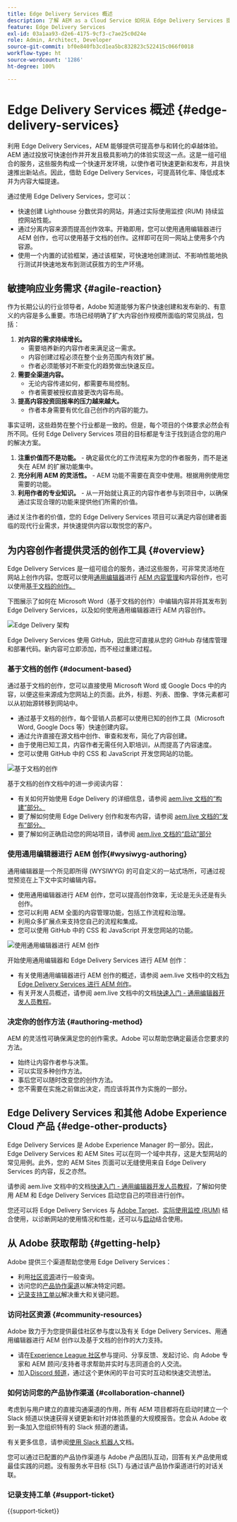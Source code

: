 ```yaml
---
title: Edge Delivery Services 概述
description: 了解 AEM as a Cloud Service 如何从 Edge Delivery Services 提供的性能和优异 Lighthouse 分数中获益。
feature: Edge Delivery Services
exl-id: 03a1aa93-d2e6-4175-9cf3-c7ae25c0d24e
role: Admin, Architect, Developer
source-git-commit: bf0e840fb3cd1ea5bc832823c522415c066f0018
workflow-type: ht
source-wordcount: '1286'
ht-degree: 100%

---
```



# Edge Delivery Services 概述 {#edge-delivery-services}

利用 Edge Delivery Services，AEM 能够提供可提高参与和转化的卓越体验。AEM 通过投放可快速创作并开发且极具影响力的体验实现这一点。这是一组可组合的服务，这些服务构成一个快速开发环境，以使作者可快速更新和发布，并且快速推出新站点。因此，借助 Edge Delivery Services，可提高转化率、降低成本并为内容大幅提速。

通过使用 Edge Delivery Services，您可以：

* 快速创建 Lighthouse 分数优异的网站，并通过实际使用监控 (RUM) 持续监控网站性能。
* 通过分离内容来源而提高创作效率。开箱即用，您可以使用通用编辑器进行 AEM 创作，也可以使用基于文档的创作。这样即可在同一网站上使用多个内容源。
* 使用一个内置的试验框架，通过该框架，可快速地创建测试、不影响性能地执行测试并快速地发布到测试获胜方的生产环境。

## 敏捷响应业务需求 {#agile-reaction}

作为长期公认的行业领导者，Adobe 知道能够为客户快速创建和发布新的、有意义的内容是多么重要。市场已经明确了扩大内容创作规模所面临的常见挑战，包括：

1. **对内容的需求持续增长。**
   * 需要培养新的内容作者来满足这一需求。
   * 内容创建过程必须在整个业务范围内有效扩展。
   * 作者必须能够对不断变化的趋势做出快速反应。
1. **需要全渠道内容。**
   * 无论内容传递如何，都需要布局控制。
   * 作者需要被授权直接更改内容布局。
1. **提高内容投资回报率的压力越来越大。**
   * 作者本身需要有优化自己创作的内容的能力。

事实证明，这些趋势在整个行业都是一致的。但是，每个项目的个体要求必然会有所不同。任何 Edge Delivery Services 项目的目标都是专注于找到适合您的用户的解决方案。

1. **注重价值而不是功能。** - 确定最优化的工作流程来为您的作者服务，而不是迷失在 AEM 的扩展功能集中。
1. **充分利用 AEM 的灵活性。** - AEM 功能不需要在真空中使用。根据用例使用您需要的功能。
1. **利用作者的专业知识。** - 从一开始就让真正的内容作者参与到项目中，以确保通过实现合理的功能来提供他们所需的价值。

通过关注作者的价值，您的 Edge Delivery Services 项目可以满足内容创建者面临的现代行业需求，并快速提供内容以取悦您的客户。

## 为内容创作者提供灵活的创作工具 {#overview}

Edge Delivery Services 是一组可组合的服务，通过这些服务，可非常灵活地在网站上创作内容。您既可以使用[通用编辑器](/help/sites-cloud/authoring/universal-editor/authoring.md)进行 [AEM 内容管理](/help/sites-cloud/authoring/author-publish.md)和内容创作，也可以使用[基于文档的创作。](https://www.aem.live/docs/authoring)

下图展示了如何在 Microsoft Word（基于文档的创作）中编辑内容并将其发布到 Edge Delivery Services，以及如何使用通用编辑器进行 AEM 内容创作。

![Edge Delivery 架构](assets/AEM-with-EDS-publishing-simple2.png)

Edge Delivery Services 使用 GitHub，因此您可直接从您的 GitHub 存储库管理和部署代码。新内容可立即添加，而不经过重建过程。

### 基于文档的创作 {#document-based}

通过基于文档的创作，您可以直接使用 Microsoft Word 或 Google Docs 中的内容，以便这些来源成为您网站上的页面。此外，标题、列表、图像、字体元素都可以从初始源转移到网站中。

* 通过基于文档的创作，每个营销人员都可以使用已知的创作工具（Microsoft Word, Google Docs 等）快速创建内容。
* 通过允许直接在源文档中创作、审查和发布，简化了内容创建。
* 由于使用已知工具，内容作者无需任何入职培训，从而提高了内容速度。
* 您可以使用 GitHub 中的 CSS 和 JavaScript 开发您网站的功能。

![基于文档的创作](assets/document-based-authoring.png)

基于文档的创作文档中的进一步阅读内容：

* 有关如何开始使用 Edge Delivery 的详细信息，请参阅 [aem.live 文档的“构建”部分。](https://www.aem.live/docs/#build)
* 要了解如何使用 Edge Delivery 创作和发布内容，请参阅 [aem.live 文档的“发布”部分。](https://www.aem.live/docs/authoring)
* 要了解如何正确启动您的网站项目，请参阅 [aem.live 文档的“启动”部分](https://www.aem.live/docs/#launch)

### 使用通用编辑器进行 AEM 创作{#wysiwyg-authoring}

通用编辑器是一个所见即所得 (WYSIWYG) 的可自定义的一站式场所，可通过视觉预览在上下文中实时编辑内容。

* 使用通用编辑器进行 AEM 创作，您可以提高创作效率，无论是无头还是有头创作。
* 您可以利用 AEM 全面的内容管理功能，包括工作流程和治理。
* 利用众多扩展点来支持您自己的流程和集成。
* 您可以使用 GitHub 中的 CSS 和 JavaScript 开发您网站的功能。

![使用通用编辑器进行 AEM 创作](assets/wysiwyg-authoring.png)

开始使用通用编辑器和 Edge Delivery Services 进行 AEM 创作：

* 有关使用通用编辑器进行 AEM 创作的概述，请参阅 aem.live 文档中的文档[为 Edge Delivery Services 进行 AEM 创作](https://www.aem.live/docs/aem-authoring)。
* 有关开发人员概述，请参阅 aem.live 文档中的文档[快速入门 - 通用编辑器开发人员教程](https://www.aem.live/developer/ue-tutorial)。

### 决定你的创作方法 {#authoring-method}

AEM 的灵活性可确保满足您的创作需求。Adobe 可以帮助您确定最适合您要求的方法。

* 始终让内容作者参与决策。
* 可以实现多种创作方法。
* 事后您可以随时改变您的创作方法。
* 您不需要在实施之前做出决定，而应该将其作为实施的一部分。

## Edge Delivery Services 和其他 Adobe Experience Cloud 产品 {#edge-other-products}

Edge Delivery Services 是 Adobe Experience Manager 的一部分。因此，Edge Delivery Services 和 AEM Sites 可以在同一个域中共存，这是大型网站的常见用例。此外，您的 AEM Sites 页面可以无缝使用来自 Edge Delivery Services 的内容，反之亦然。

请参阅 aem.live 文档中的文档[快速入门 - 通用编辑器开发人员教程](https://www.aem.live/developer/ue-tutorial)，了解如何使用 AEM 和 Edge Delivery Services 启动您自己的项目进行创作。

您还可以将 Edge Delivery Services 与 [Adobe Target](https://www.aem.live/developer/target-integration)、[实际使用监控 (RUM)](https://www.aem.live/developer/rum) 结合使用，以诊断网站的使用情况和性能，还可以与[启动](https://experienceleague.adobe.com/zh-hans/docs/experience-platform/tags/home)结合使用。

## 从 Adobe 获取帮助 {#getting-help}

Adobe 提供三个渠道帮助您使用 Edge Delivery Services：

* 利用[社区资源](#community-resources)进行一般查询。
* 访问您的[产品协作渠道](#collaboration-channel)以解决特定问题。
* [记录支持工单以](#support-ticket)解决重大和关键问题。

### 访问社区资源 {#community-resources}

Adobe 致力于为您提供最佳社区参与度以及有关 Edge Delivery Services、用通用编辑器进行 AEM 创作以及基于文档的创作的大力支持。

* 请在[Experience League 社区](https://adobe.ly/3Q6kTKl)参与提问、分享反馈、发起讨论、向 Adobe 专家和 AEM 顾问/支持者寻求帮助并实时与志同道合的人交流。
* 加入[Discord 频道](https://discord.gg/aem-live)，通过这个更休闲的平台可实时互动和快速交流想法。

### 如何访问您的产品协作渠道 {#collaboration-channel}

考虑到与用户建立的直接沟通渠道的作用，所有 AEM 项目都将在启动时建立一个 Slack 频道以快速获得关键更新和针对体验质量的大规模报告。您会从 Adobe 收到一条加入您组织特有的 Slack 频道的邀请。

有关更多信息，请参阅[使用 Slack 机器人](https://www.aem.live/docs/slack)文档。

您可以通过已配置的产品协作渠道与 Adobe 产品团队互动，回答有关产品使用或最佳实践的问题。没有服务水平目标 (SLT) 与通过该产品协作渠道进行的对话关联。

### 记录支持工单 {#support-ticket}

{{support-ticket}}
